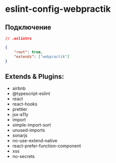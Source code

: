 # eslint-config-webpractik

## Подключение
``` json
// .eslintrc

{
    "root": true,
    "extends": ["webpractik"]
}
```


## Extends & Plugins:

- airbnb
- @typescript-eslint
- react
- react-hooks
- prettier
- jsx-a11y
- import
- simple-import-sort
- unused-imports
- sonarjs
- no-use-extend-native
- react-prefer-function-component
- xss
- no-secrets